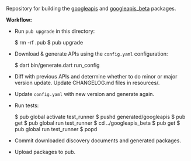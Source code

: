 Repository for building the [googleapis] and [googleapis_beta] packages.

**Workflow:**

- Run `pub upgrade` in this directory:

    $ rm -rf .pub
    $ pub upgrade

- Download & generate APIs using the `config.yaml` configuration:

    $ dart bin/generate.dart run_config

- Diff with previous APIs and determine whether to do minor or major version
  update. Update CHANGELOG.md files in resources/.

- Update `config.yaml` with new version and generate again.

- Run tests:

    $ pub global activate test_runner
    $ pushd generated/googleapis
    $ pub get
    $ pub global run test_runner
    $ cd ../googleapis_beta
    $ pub get
    $ pub global run test_runner
    $ popd

- Commit downloaded discovery documents and generated packages.

- Upload packages to pub.

[googleapis]: https://pub.dartlang.org/packages/googleapis
[googleapis_beta]: https://pub.dartlang.org/packages/googleapis_beta
